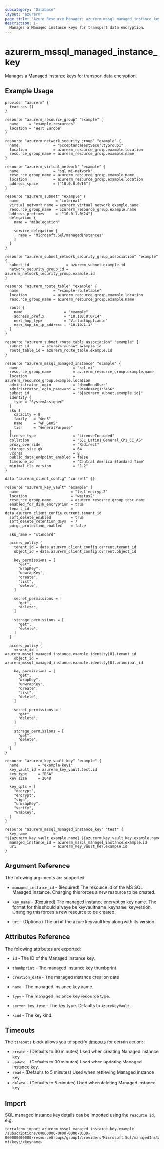 ```yaml
---
subcategory: "Database"
layout: "azurerm"
page_title: "Azure Resource Manager: azurerm_mssql_managed_instance_key"
description: |-
  Manages a Managed instance keys for transport data encryption.
---
```


# azurerm_mssql_managed_instance_key

Manages a Managed instance keys for transport data encryption.

## Example Usage

```hcl
provider "azurerm" {
  features {}
}

resource "azurerm_resource_group" "example" {
  name     = "example-resources"
  location = "West Europe"
}

resource "azurerm_network_security_group" "example" {
  name                = "acceptanceTestSecurityGroup1"
  location            = azurerm_resource_group.example.location
  resource_group_name = azurerm_resource_group.example.name
}

resource "azurerm_virtual_network" "example" {
  name                = "sql_mi-network"
  resource_group_name = azurerm_resource_group.example.name
  location            = azurerm_resource_group.example.location
  address_space       = ["10.0.0.0/16"]
}

resource "azurerm_subnet" "example" {
  name                 = "internal"
  virtual_network_name = azurerm_virtual_network.example.name
  resource_group_name  = azurerm_resource_group.example.name
  address_prefixes     = ["10.0.1.0/24"]
  delegation {
    name = "miDelegation"

    service_delegation {
      name = "Microsoft.Sql/managedInstances"
    }
  }
}

resource "azurerm_subnet_network_security_group_association" "example" {
  subnet_id                 = azurerm_subnet.example.id
  network_security_group_id = azurerm_network_security_group.example.id
}

resource "azurerm_route_table" "example" {
  name                = "example-routetable"
  location            = azurerm_resource_group.example.location
  resource_group_name = azurerm_resource_group.example.name

  route {
    name                   = "example"
    address_prefix         = "10.100.0.0/14"
    next_hop_type          = "VirtualAppliance"
    next_hop_in_ip_address = "10.10.1.1"
  }
}

resource "azurerm_subnet_route_table_association" "example" {
  subnet_id      = azurerm_subnet.example.id
  route_table_id = azurerm_route_table.example.id
}

resource "azurerm_mssql_managed_instance" "example" {
  name                         = "sql-mi"
  resource_group_name          = azurerm_resource_group.example.name
  location                     = azurerm_resource_group.example.location
  administrator_login          = "demoReadUser"
  administrator_login_password = "ReadUser@123456"
  subnet_id                    = "${azurerm_subnet.example.id}"
  identity {
    type = "SystemAssigned"
  }
  sku {
    capacity = 8
    family   = "Gen5"
    name     = "GP_Gen5"
    tier     = "GeneralPurpose"
  }
  license_type                 = "LicenseIncluded"
  collation                    = "SQL_Latin1_General_CP1_CI_AS"
  proxy_override               = "Redirect"
  storage_size_gb              = 64
  vcores                       = 8
  public_data_endpoint_enabled = false
  timezone_id                  = "Central America Standard Time"
  minimal_tls_version          = "1.2"
}

data "azurerm_client_config" "current" {}

resource "azurerm_key_vault" "example" {
  name                        = "test-encrypt2"
  location                    = "westus2"
  resource_group_name         = azurerm_resource_group.test.name
  enabled_for_disk_encryption = true
  tenant_id                   = data.azurerm_client_config.current.tenant_id
  soft_delete_enabled         = true
  soft_delete_retention_days  = 7
  purge_protection_enabled    = false

  sku_name = "standard"

  access_policy {
    tenant_id = data.azurerm_client_config.current.tenant_id
    object_id = data.azurerm_client_config.current.object_id

    key_permissions = [
      "get",
      "wrapKey",
      "unwrapKey",
      "create",
      "list",
      "delete",
    ]

    secret_permissions = [
      "get",
      "delete",
    ]

    storage_permissions = [
      "get",
      "delete",
    ]
  }

  access_policy {
    tenant_id = azurerm_mssql_managed_instance.example.identity[0].tenant_id
    object_id = azurerm_mssql_managed_instance.example.identity[0].principal_id

    key_permissions = [
      "get",
      "wrapKey",
      "unwrapKey",
      "create",
      "list",
      "delete",
    ]

    secret_permissions = [
      "get",
      "delete",
    ]

    storage_permissions = [
      "get",
      "delete",
    ]
  }
}

resource "azurerm_key_vault_key" "example" {
  name         = "example-key1"
  key_vault_id = azurerm_key_vault.test.id
  key_type     = "RSA"
  key_size     = 2048

  key_opts = [
    "decrypt",
    "encrypt",
    "sign",
    "unwrapKey",
    "verify",
    "wrapKey",
  ]
}

resource "azurerm_mssql_managed_instance_key" "test" {
  key_name            = "${azurerm_key_vault.example.name}_${azurerm_key_vault_key.example.name}_${azurerm_key_vault_key.example.version}"
  managed_instance_id = azurerm_mssql_managed_instance.example.id
  uri                 = azurerm_key_vault_key.example.id
}

```

## Argument Reference

The following arguments are supported:

* `managed_instance_id` - (Required) The resource id of the MS SQL Managed Instance. Changing this forces a new resource to be created.

* `key_name` - (Required) The managed instance encryption key name. The format for this should alwaye be keyvaultname_keyname_keyversion. Changing this forces a new resource to be created.

* `uri` - (Optional) The uri of the azure keyvault key along with its version.


## Attributes Reference

The following attributes are exported:

* `id` - The ID of the Managed instance key.

* `thumbprint` - The managed instance key thumbprint

* `creation_date` - The managed instance creation date

* `name` - The managed instance key name.

* `type` - The managed instance key resource type.

* `server_key_type` - The key type. Defaults to `AzureKeyVault`.

* `kind` - The key kind.



## Timeouts

The `timeouts` block allows you to specify [timeouts](https://www.terraform.io/docs/configuration/resources.html#timeouts) for certain actions:

* `create` - (Defaults to 30 minutes) Used when creating Managed instance key. 
* `update` - (Defaults to 30 minutes) Used when updating Managed instance key.
* `read` - (Defaults to 5 minutes) Used when retrieving Managed instance key.
* `delete` - (Defaults to 5 minutes) Used when deleting Managed instance key.

## Import

SQL managed instance key details can be imported using the `resource id`, e.g.

```shell
terraform import azurerm_mssql_managed_instance_key.example /subscriptions/00000000-0000-0000-0000-000000000000/resourceGroups/group1/providers/Microsoft.Sql/managedInstances/sql-mi/keys/<keyname>
```
